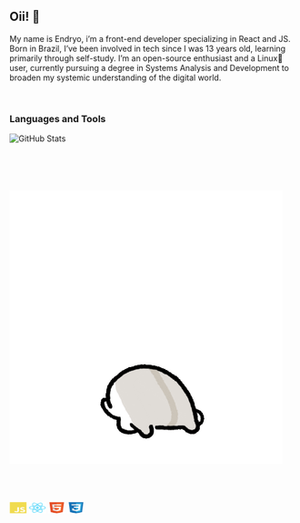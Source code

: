 ## Oii! 👋

My name is Endryo, i’m a front-end developer specializing in React and JS. 
Born in Brazil, I’ve been involved in tech since I was 13 years old, learning primarily through self-study. I’m an open-source enthusiast and a Linux🐧 user, currently pursuing a degree in Systems Analysis and Development to broaden my systemic understanding of the digital world.

<br>

### Languages and Tools
<img 
      align="left" 
      alt="GitHub Stats" 
      height="100" 
      src="https://github-readme-stats.vercel.app/api/top-langs/?username=typ17&theme=dracula&layout=compact&custom_title=Stats:&langs_count=5" 
  />

<img src="./image.gif">

##

<div style="display: inline_block"><br><br>
  <img align="center" alt="Js" height="20" width="30" src="https://raw.githubusercontent.com/devicons/devicon/master/icons/javascript/javascript-plain.svg">
  <img align="center" alt="React" height="20" width="30" src="https://raw.githubusercontent.com/devicons/devicon/master/icons/react/react-original.svg">
  <img align="center" alt="HTML" height="20" width="30" src="https://raw.githubusercontent.com/devicons/devicon/master/icons/html5/html5-original.svg">
  <img align="center" alt="CSS" height="20" width="30" src="https://raw.githubusercontent.com/devicons/devicon/master/icons/css3/css3-original.svg">
</div>

